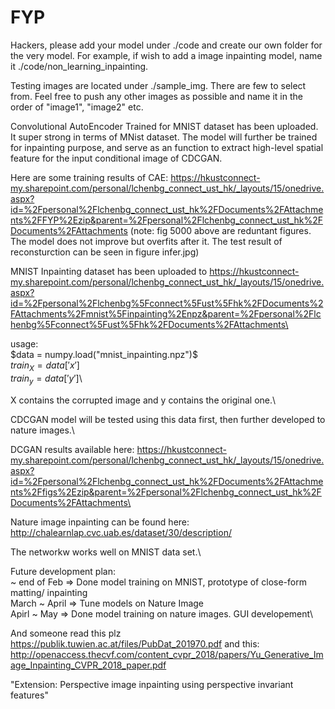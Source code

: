 # FYP

Hackers, please add your model under ./code and create our own folder for the very model. For example, if wish to add a image inpainting model, name it ./code/non_learning_inpainting.

Testing images are located under ./sample_img. There are few to select from. Feel free to push any other images as possible and name it in the order of "image1", "image2" etc. 



Convolutional AutoEncoder Trained for MNIST dataset has been uploaded. It super strong in terms of MNist dataset.
The model will further be trained for inpainting purpose, and serve as an function to extract high-level spatial feature for the input conditional image of CDCGAN.

Here are some training results of CAE: https://hkustconnect-my.sharepoint.com/personal/lchenbg_connect_ust_hk/_layouts/15/onedrive.aspx?id=%2Fpersonal%2Flchenbg_connect_ust_hk%2FDocuments%2FAttachments%2FFYP%2Ezip&parent=%2Fpersonal%2Flchenbg_connect_ust_hk%2FDocuments%2FAttachments
(note: fig 5000 above are reduntant figures. The model does not improve but overfits after it. The test result of reconsturction can be seen in figure infer.jpg)

MNIST Inpainting dataset has been uploaded to https://hkustconnect-my.sharepoint.com/personal/lchenbg_connect_ust_hk/_layouts/15/onedrive.aspx?id=%2Fpersonal%2Flchenbg%5Fconnect%5Fust%5Fhk%2FDocuments%2FAttachments%2Fmnist%5Finpainting%2Enpz&parent=%2Fpersonal%2Flchenbg%5Fconnect%5Fust%5Fhk%2FDocuments%2FAttachments\

usage: \
$data = numpy.load("mnist_inpainting.npz")$\
$train_X = data['x']$\
$train_y = data['y']$\

X contains the corrupted image and y contains the original one.\

CDCGAN model will be tested using this data first, then further developed to nature images.\

DCGAN results available here: https://hkustconnect-my.sharepoint.com/personal/lchenbg_connect_ust_hk/_layouts/15/onedrive.aspx?id=%2Fpersonal%2Flchenbg_connect_ust_hk%2FDocuments%2FAttachments%2Ffigs%2Ezip&parent=%2Fpersonal%2Flchenbg_connect_ust_hk%2FDocuments%2FAttachments\

Nature image inpainting can be found here:  http://chalearnlap.cvc.uab.es/dataset/30/description/

The networkw works well on MNIST data set.\

Future development plan:\
~ end of Feb => Done model training on MNIST, prototype of close-form matting/ inpainting\
March ~ April => Tune models on Nature Image\
Apirl ~ May => Done model training on nature images. GUI developement\

And someone read this plz https://publik.tuwien.ac.at/files/PubDat_201970.pdf
and this: http://openaccess.thecvf.com/content_cvpr_2018/papers/Yu_Generative_Image_Inpainting_CVPR_2018_paper.pdf

"Extension: Perspective image inpainting using perspective invariant features"
